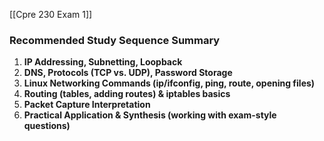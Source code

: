 [[Cpre 230 Exam 1]]
### Recommended Study Sequence Summary

1. **IP Addressing, Subnetting, Loopback**
2. **DNS, Protocols (TCP vs. UDP), Password Storage**
3. **Linux Networking Commands (ip/ifconfig, ping, route, opening files)**
4. **Routing (tables, adding routes) & iptables basics**
5. **Packet Capture Interpretation**
6. **Practical Application & Synthesis (working with exam-style questions)**